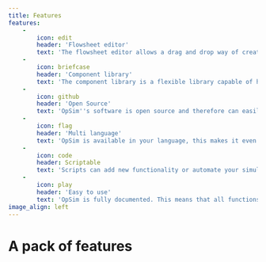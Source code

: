 ```yaml
---
title: Features
features:
    -
        icon: edit
        header: 'Flowsheet editor'
        text: 'The flowsheet editor allows a drag and drop way of creating your simulation model'
    -
        icon: briefcase
        header: 'Component library'
        text: 'The component library is a flexible library capable of handing component properties for over 50 components'
    -
        icon: github
        header: 'Open Source'
        text: 'OpSim''s software is open source and therefore can easily be improved upon'
    -
        icon: flag
        header: 'Multi language'
        text: 'OpSim is available in your language, this makes it even easier to learn'
    -
        icon: code
        header: Scriptable
        text: 'Scripts can add new functionality or automate your simulations'
    -
        icon: play
        header: 'Easy to use'
        text: 'OpSim is fully documented. This means that all functions are clearly discribed online and you can get help online as well'
image_align: left
---
```


# A pack of features